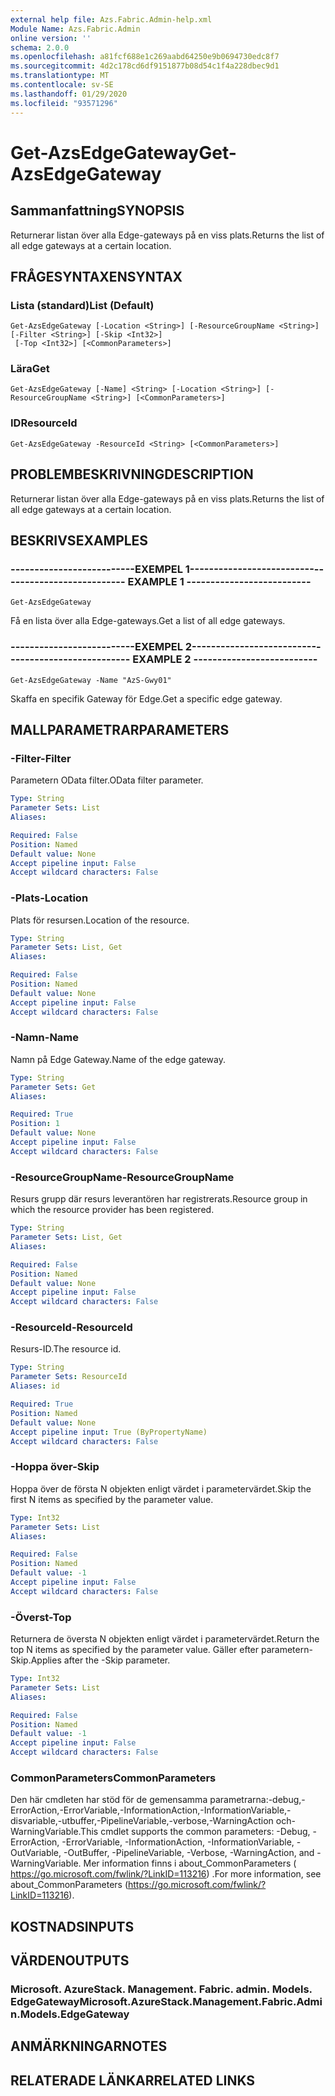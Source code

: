 ```yaml
---
external help file: Azs.Fabric.Admin-help.xml
Module Name: Azs.Fabric.Admin
online version: ''
schema: 2.0.0
ms.openlocfilehash: a81fcf688e1c269aabd64250e9b0694730edc8f7
ms.sourcegitcommit: 4d2c178cd6df9151877b08d54c1f4a228dbec9d1
ms.translationtype: MT
ms.contentlocale: sv-SE
ms.lasthandoff: 01/29/2020
ms.locfileid: "93571296"
---
```

# <span data-ttu-id="71efc-101">Get-AzsEdgeGateway</span><span class="sxs-lookup"><span data-stu-id="71efc-101">Get-AzsEdgeGateway</span></span>

## <span data-ttu-id="71efc-102">Sammanfattning</span><span class="sxs-lookup"><span data-stu-id="71efc-102">SYNOPSIS</span></span>
<span data-ttu-id="71efc-103">Returnerar listan över alla Edge-gateways på en viss plats.</span><span class="sxs-lookup"><span data-stu-id="71efc-103">Returns the list of all edge gateways at a certain location.</span></span>

## <span data-ttu-id="71efc-104">FRÅGESYNTAXEN</span><span class="sxs-lookup"><span data-stu-id="71efc-104">SYNTAX</span></span>

### <span data-ttu-id="71efc-105">Lista (standard)</span><span class="sxs-lookup"><span data-stu-id="71efc-105">List (Default)</span></span>
```
Get-AzsEdgeGateway [-Location <String>] [-ResourceGroupName <String>] [-Filter <String>] [-Skip <Int32>]
 [-Top <Int32>] [<CommonParameters>]
```

### <span data-ttu-id="71efc-106">Lära</span><span class="sxs-lookup"><span data-stu-id="71efc-106">Get</span></span>
```
Get-AzsEdgeGateway [-Name] <String> [-Location <String>] [-ResourceGroupName <String>] [<CommonParameters>]
```

### <span data-ttu-id="71efc-107">ID</span><span class="sxs-lookup"><span data-stu-id="71efc-107">ResourceId</span></span>
```
Get-AzsEdgeGateway -ResourceId <String> [<CommonParameters>]
```

## <span data-ttu-id="71efc-108">PROBLEMBESKRIVNING</span><span class="sxs-lookup"><span data-stu-id="71efc-108">DESCRIPTION</span></span>
<span data-ttu-id="71efc-109">Returnerar listan över alla Edge-gateways på en viss plats.</span><span class="sxs-lookup"><span data-stu-id="71efc-109">Returns the list of all edge gateways at a certain location.</span></span>

## <span data-ttu-id="71efc-110">BESKRIVS</span><span class="sxs-lookup"><span data-stu-id="71efc-110">EXAMPLES</span></span>

### <span data-ttu-id="71efc-111">--------------------------EXEMPEL 1--------------------------</span><span class="sxs-lookup"><span data-stu-id="71efc-111">-------------------------- EXAMPLE 1 --------------------------</span></span>
```
Get-AzsEdgeGateway
```

<span data-ttu-id="71efc-112">Få en lista över alla Edge-gateways.</span><span class="sxs-lookup"><span data-stu-id="71efc-112">Get a list of all edge gateways.</span></span>

### <span data-ttu-id="71efc-113">--------------------------EXEMPEL 2--------------------------</span><span class="sxs-lookup"><span data-stu-id="71efc-113">-------------------------- EXAMPLE 2 --------------------------</span></span>
```
Get-AzsEdgeGateway -Name "AzS-Gwy01"
```

<span data-ttu-id="71efc-114">Skaffa en specifik Gateway för Edge.</span><span class="sxs-lookup"><span data-stu-id="71efc-114">Get a specific edge gateway.</span></span>

## <span data-ttu-id="71efc-115">MALLPARAMETRAR</span><span class="sxs-lookup"><span data-stu-id="71efc-115">PARAMETERS</span></span>

### <span data-ttu-id="71efc-116">-Filter</span><span class="sxs-lookup"><span data-stu-id="71efc-116">-Filter</span></span>
<span data-ttu-id="71efc-117">Parametern OData filter.</span><span class="sxs-lookup"><span data-stu-id="71efc-117">OData filter parameter.</span></span>

```yaml
Type: String
Parameter Sets: List
Aliases: 

Required: False
Position: Named
Default value: None
Accept pipeline input: False
Accept wildcard characters: False
```

### <span data-ttu-id="71efc-118">-Plats</span><span class="sxs-lookup"><span data-stu-id="71efc-118">-Location</span></span>
<span data-ttu-id="71efc-119">Plats för resursen.</span><span class="sxs-lookup"><span data-stu-id="71efc-119">Location of the resource.</span></span>

```yaml
Type: String
Parameter Sets: List, Get
Aliases: 

Required: False
Position: Named
Default value: None
Accept pipeline input: False
Accept wildcard characters: False
```

### <span data-ttu-id="71efc-120">-Namn</span><span class="sxs-lookup"><span data-stu-id="71efc-120">-Name</span></span>
<span data-ttu-id="71efc-121">Namn på Edge Gateway.</span><span class="sxs-lookup"><span data-stu-id="71efc-121">Name of the edge gateway.</span></span>

```yaml
Type: String
Parameter Sets: Get
Aliases: 

Required: True
Position: 1
Default value: None
Accept pipeline input: False
Accept wildcard characters: False
```

### <span data-ttu-id="71efc-122">-ResourceGroupName</span><span class="sxs-lookup"><span data-stu-id="71efc-122">-ResourceGroupName</span></span>
<span data-ttu-id="71efc-123">Resurs grupp där resurs leverantören har registrerats.</span><span class="sxs-lookup"><span data-stu-id="71efc-123">Resource group in which the resource provider has been registered.</span></span>

```yaml
Type: String
Parameter Sets: List, Get
Aliases: 

Required: False
Position: Named
Default value: None
Accept pipeline input: False
Accept wildcard characters: False
```

### <span data-ttu-id="71efc-124">-ResourceId</span><span class="sxs-lookup"><span data-stu-id="71efc-124">-ResourceId</span></span>
<span data-ttu-id="71efc-125">Resurs-ID.</span><span class="sxs-lookup"><span data-stu-id="71efc-125">The resource id.</span></span>

```yaml
Type: String
Parameter Sets: ResourceId
Aliases: id

Required: True
Position: Named
Default value: None
Accept pipeline input: True (ByPropertyName)
Accept wildcard characters: False
```

### <span data-ttu-id="71efc-126">-Hoppa över</span><span class="sxs-lookup"><span data-stu-id="71efc-126">-Skip</span></span>
<span data-ttu-id="71efc-127">Hoppa över de första N objekten enligt värdet i parametervärdet.</span><span class="sxs-lookup"><span data-stu-id="71efc-127">Skip the first N items as specified by the parameter value.</span></span>

```yaml
Type: Int32
Parameter Sets: List
Aliases: 

Required: False
Position: Named
Default value: -1
Accept pipeline input: False
Accept wildcard characters: False
```

### <span data-ttu-id="71efc-128">-Överst</span><span class="sxs-lookup"><span data-stu-id="71efc-128">-Top</span></span>
<span data-ttu-id="71efc-129">Returnera de översta N objekten enligt värdet i parametervärdet.</span><span class="sxs-lookup"><span data-stu-id="71efc-129">Return the top N items as specified by the parameter value.</span></span>
<span data-ttu-id="71efc-130">Gäller efter parametern-Skip.</span><span class="sxs-lookup"><span data-stu-id="71efc-130">Applies after the -Skip parameter.</span></span>

```yaml
Type: Int32
Parameter Sets: List
Aliases: 

Required: False
Position: Named
Default value: -1
Accept pipeline input: False
Accept wildcard characters: False
```

### <span data-ttu-id="71efc-131">CommonParameters</span><span class="sxs-lookup"><span data-stu-id="71efc-131">CommonParameters</span></span>
<span data-ttu-id="71efc-132">Den här cmdleten har stöd för de gemensamma parametrarna:-debug,-ErrorAction,-ErrorVariable,-InformationAction,-InformationVariable,-disvariable,-utbuffer,-PipelineVariable,-verbose,-WarningAction och-WarningVariable.</span><span class="sxs-lookup"><span data-stu-id="71efc-132">This cmdlet supports the common parameters: -Debug, -ErrorAction, -ErrorVariable, -InformationAction, -InformationVariable, -OutVariable, -OutBuffer, -PipelineVariable, -Verbose, -WarningAction, and -WarningVariable.</span></span> <span data-ttu-id="71efc-133">Mer information finns i about_CommonParameters ( https://go.microsoft.com/fwlink/?LinkID=113216) .</span><span class="sxs-lookup"><span data-stu-id="71efc-133">For more information, see about_CommonParameters (https://go.microsoft.com/fwlink/?LinkID=113216).</span></span>

## <span data-ttu-id="71efc-134">KOSTNADS</span><span class="sxs-lookup"><span data-stu-id="71efc-134">INPUTS</span></span>

## <span data-ttu-id="71efc-135">VÄRDEN</span><span class="sxs-lookup"><span data-stu-id="71efc-135">OUTPUTS</span></span>

### <span data-ttu-id="71efc-136">Microsoft. AzureStack. Management. Fabric. admin. Models. EdgeGateway</span><span class="sxs-lookup"><span data-stu-id="71efc-136">Microsoft.AzureStack.Management.Fabric.Admin.Models.EdgeGateway</span></span>

## <span data-ttu-id="71efc-137">ANMÄRKNINGAR</span><span class="sxs-lookup"><span data-stu-id="71efc-137">NOTES</span></span>

## <span data-ttu-id="71efc-138">RELATERADE LÄNKAR</span><span class="sxs-lookup"><span data-stu-id="71efc-138">RELATED LINKS</span></span>

